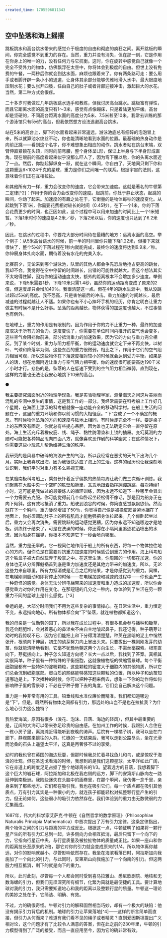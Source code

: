 ```yaml
---
created_time: 1705596811343

---
```

## 空中坠落和海上摇摆

跳板跳水和高台跳水带来的感觉介于极度的自由和彻底的疯狂之间。离开跳板的瞬间，你完全感觉不到重力的存在。当然，重力并没有消失，但在那一刻，它是作用在你身上的唯一的力，没有任何力与它抗衡。这时，你在旋转中感觉自己就像一个完全不受外力的物体，仿佛飘浮在太空中，你将体会到极度的自由。但世上没有免费的午餐，一两秒后你就会到达水面，麻烦也跟着来了。你有两条路可走：要么用手或者脚开辟一条小小的通道，让身体其余部分能够优雅地滑入水中，最大限度地压制水花；要么张开四肢，任由自己的肚子或者背部迎接冲击，激起巨大的水花。当然，第二种方式会很疼。

二十多岁时我做过几年跳板跳水选手和教练，但我讨厌高台跳水。跳板富有弹性，而且它距离水面的高度只有1～3米，感觉有点像蹦床，只是着陆更加平缓。高台却是坚硬的，不同高台距离水面的高度分为5米、7.5米甚至10米。我常去训练的那个游泳馆只有5米的高台，但我依然想方设法逃避高台跳水。

站在5米的高台上，脚下的水面看起来非常遥远。游泳池底总有细碎的泡泡冒上来，所以就算池水纹丝不动，你也能清晰地看到水面的位置。最基础的热身动作是向前正跳——看到这个名字，你不难想象出相应的动作。跳水者站在跳台末端，双臂伸直紧锁在头顶，同时向前弯腰，整个身体呈L形，保证上半身与下半身形成直角。现在眼前的高度看起来似乎没那么吓人了，因为弯下腰以后，你的头离水面近了一点。然后，你踮起脚纵身一跃，就在这个瞬间，你自由了。天地间只剩下你和这颗重达6×1024千克的星球，重力是你们之间唯一的联系。根据宇宙的法则，这意味着你们正在互相拉扯。

和其他所有力一样，重力会改变你的速度，它会带来加速度。这就是著名的牛顿第二定律[^2]：作用于你的合力会改变你的速度。起跳前，你处于静止状态，起跳的瞬间，你动了起来。加速度的有趣之处在于，它衡量的是物体每秒的速度变化。从起跳到下落1米，你需要花费相对较长的时间（0.45秒）。在下一个1米，你的下落会花费更少的时间，也正因如此，这个过程中可以用来加速的时间比上一个1米短暂。下落1米时你的速度是4.2米／秒，下落2米以后，你的速度也只达到了6.2米／秒。

因此，在跳水的过程中，你要花大部分时间待在最糟的地方：远离水面的高空。举个例子：从5米高台跳水的时候，前一半的时间里你只能下降1.22米，但接下来就很快了，整个5米的下落过程在1秒内就能完成，最终你的速度将达到9.9米／秒。你伸展身体扎向水面，期待着没有水花的完美入水。

比赛前夕，无论来到哪个游泳池，队里的其他人都会争先恐后地抢占更高的跳台，我却不会。我觉得在空中停留的时间越长，出错的可能性就越大。但这个想法其实不太站得住脚，因为你的运动速度太快，额外的距离根本不会增加多少速度。举例来说，下降5米需要1秒，下降10米只需1.4秒，虽然你的运动距离变成了原来的2倍，但速度却只会增加40％。我很清楚这一点。但在4年的跳水生涯中，我从没跳过超过5米的高度。我不恐高，只是害怕最后的冲击。重力加速的时间越长，最后减速的过程就越让人不适。如果你也有不小心摔坏手机的经历，你肯定明白让重力做主有时候不是什么好事。坠落的距离越长，物体获得的加速度也越大，不过事情也有例外。

在地球上，重力的作用是有限制的。因为作用于你的力不止重力一种，最终的加速度取决于所有力的合力。速度变快了，你需要在单位时间内推开的空气也会变多，这些空气会阻挡你前进，部分抵消重力的加速效果，因为它的方向与重力完全相反。到了某个时刻，重力与阻力相平衡，你的运动速度就会定下来不再变快。以树叶、气球和降落伞为例，这些东西的重力很微弱，相比之下，作用于它们的空气阻力相当可观，所以这些物体在下落速度相对较小的时候就会达到受力平衡。如果是人的话，想在地面附近让重力与空气阻力相平衡，你的速度很可能要高达190千米／小时才行。悲伤的是，坠落的人在低速下受到的空气阻力相当微弱，直到现在，这样的力量也无法让我安心地跳下10米的高台。

●

我主要研究海面附近的物理学现象。我是实验物理学家，测量海天之间这片美丽而混乱的空间中发生的事情，这是我工作的一部分。我经常需要在科考船上工作好几个星期，在海面上漂浮的科考船就像一座功能齐全的移动科学村。在船上生活的问题在于，这里的重力环境和你以前习惯的大相径庭。“下”变成了一个不确定的概念。有时候物体坠落的方向和速度与陆地上相同，有时候却完全不一样。要是桌子上的东西没有固定，你就总有些提心吊胆，因为谁也无法确定它会一直停留在原处。海上生活充斥着橡皮筋、线、绳子、黏性防滑垫和上锁的抽屉。变幻莫测的力随时可能把各种物品甩向四面八方，就像喜欢恶作剧的科学幽灵；在这种情况下，你需要这些小玩意儿帮助维持生活的秩序。

我研究的是风暴中破碎的海浪产生的气泡，所以我经常在恶劣的天气下出海几个月。实际上我喜欢出海，因为我很快适应了海上的生活。这样的经历也让我深刻地认识到，我们平时对重力有多么熟视无睹。

在某艘南极科考船上，乘务长怀着近乎偏执的热情每周让我们做三次循环训练。我们聚集在大船中央一个空旷的铁壁船舱里，乖乖地跟着指挥蹦蹦跳跳，每次持续1小时。这可能是我做过的最锻炼人的循环训练，因为永远不知道下一秒哪里会冒出一个力需要去克服。你可能觉得前几个仰卧起坐轻松得不像话，那是因为船身正在向下倾斜，这有效地抵消了重力。船驶到浪谷的时候，你简直感觉飘飘欲仙。然而就在下一个瞬间，重力陡然增加了50％，你觉得自己像是被橡皮筋紧紧地捆在了地面上，你必须调动肚子上的所有肌肉才能勉强把身体拉起来。几个仰卧起坐以后，重力又会再次消失。需要跳跃的运动感觉更糟，因为你永远不知道哪边才是地板。训练终于结束了，可是在洗澡的时候，你还得在小隔间里追逐花洒喷出的水流，因为船身在摇晃，你根本不知道它下一秒会喷向哪里。

当然，重力是无辜的。它一视同仁地作用于船上的所有东西，将每一个物体拉往地心的方向。但你总是在需要对抗重力加速度的时候感受到重力的作用。海上科考船这个铁盒子被大自然玩弄于股掌之中。在这里生活，你周围的一切都在加速，你的身体也无从分辨罪魁祸首到底是重力加速度还是其他力带来的加速度。所以，无论这些力来自哪里，所有力抵消或是汇合之后的结果，才是你感觉到的重力。同样，在电梯刚刚启动和即将停止的时候——在电梯加速和减速的过程中——你也会产生一种奇怪的感觉。身体无法分辨电梯带来的加速度和重力造成的加速度，所以你会感觉重力对你的作用在变化。在那短短的几分之一秒内，你体验到了生活在另一颗重力不同的星球上是什么感觉。[^3]

幸运的是，大部分时间我们不用为这些复杂的事情操心。在日常生活中，重力恒定不变，永远指向地心。所有物体都会向“下”坠落，就连植物都知道这个。

我的母亲是一位勤劳的园丁，所以我在成长过程中，有很多机会参与播种和锄草，我还会翻肥堆，会对着恶心的鼻涕虫不由自主地皱起鼻子。我还记得，种子萌芽让幼时的我惊叹不已，因为它们能把上和下分得清清楚楚。种荚在黑暗的泥土中悄然张开，根须向下伸展，初生的幼芽努力向上冒出头来。只要拔出一棵刚刚发芽的幼苗，你就能清晰地看到，它毫不犹豫地朝这两个方向生长，不需丝毫探索。根笔直向下，芽挺拔向上。种子怎么知道方向呢？长大一点以后，我找到了答案。真相其实很简单，种子里有一种特殊的平衡细胞，这就像植物版的微缩雪景球。每个平衡细胞里都有一些特殊的淀粉颗粒，这些颗粒的密度大于细胞内的其他物质，所以它们总会沉到细胞底部。蛋白质的网络能够感知这些颗粒的位置，所以种子和幼苗知道哪边是上。下次播种的时候，你可以把种子翻来倒去，想象一下你的动作将如何影响种子里的雪景球；不必在乎种子撒下去的角度，它们会自己解决这个问题。

重力是一种非常有用的工具。铅垂线和水准仪廉价而精准。我们都知道哪边是“下”，但是，既然所有物体之间都有引力，那远处的山岂不是也在拉扯我？为什么地心引力这么独特？

我热爱海滨，原因有很多（浪花、泡沫、日落、海边的轻风），但其中最重要的是，辽阔的大海可以带来弥足珍贵的自由感。在加州工作的时候，我跟别人合住在一栋小房子里，离海滩近得能听到夜晚的涛声。后院有一棵橘子树，我可以坐在门廊下，静观熙来攘往的人群。忙碌的一天结束后，我可以走到公路尽头，坐在光滑而沧桑的石头上遥望太平洋，这真是再奢侈不过的享受。

幼时的我也曾在英国的海边玩耍，但那时候我总忙着寻找鱼儿和鸟，或是惊叹于海浪的壮观。但在圣迭戈看海的时候，我想到的是我们这颗星球。太平洋如此广阔，它在赤道上的跨度足足占据了整个地球周长的1/3。望着远方的日落，我想着脚下这个巨大的岩石球，阿拉斯加和北极在我右侧的远方，脚下的安第斯山脉向左一路延伸到南极洲。我险些迷失在头脑中的画卷里，在那个瞬间，我仿佛一念千里，亲身来到了那些地方。它们都在吸引我，我也在吸引它们。每一个质点都在吸引其他质点，万有引力其实是一种很小的力，就连孩子都能轻松对抗整颗行星产生的引力。但无论如何，这些弱小的吸引力依然存在。我们体验到的重力由无数微弱的力汇集而成。

1687年，伟大的科学家艾萨克·牛顿在《自然哲学的数学原理》（Philosophiae Naturalis Principia Mathematica）中首次提出了万有引力定律。这条定律指出，两个物体之间的引力与距离的平方成反比。根据这一点，牛顿证明了如果将一颗行星产生的所有引力汇总到一起，许多侧向力会相互抵消，最后只留下一个向下的力，它指向行星正中央，与行星质量及被拉扯物体的质量成正比。如果一座山和你的距离拉长至原来的2倍，那它对你的引力就会变成原来的1/4。所以物体离你越远，对你的影响就越小，尽管影响依然存在。我坐在海滨看落日时，阿拉斯加向我施加了一个向北的引力，与此同时，安第斯山向我施加了一个向南的引力。但这两股力相互抵消，剩下的就是向下的重力。

所以，此时此刻，尽管每一个人都会同时受到喜马拉雅山、悉尼歌剧院、地核和无数海螺的引力，但我们无须深究所有细节，化繁为简就是最便捷的工具。要计算地球对我的引力，我只需要知道地心和我的距离以及整颗行星的质量。牛顿这一理论的美妙之处在于，它简洁、明确、有效。

不过，力的确很奇怪。牛顿对引力的解释固然相当巧妙，却有一个极大的缺陷：他没有揭示引力背后的机制。地球的引力让苹果落地[^4]——这样的断言简单而直接，但引力从何而来？难道有我们看不见的绳子或者精灵？直到爱因斯坦提出广义相对论，这个问题才有了比较令人满意的答案，但在此之前的230年里，牛顿的引力模型得到了广泛的接受，而且一直应用至今，因为它的确非常有效。